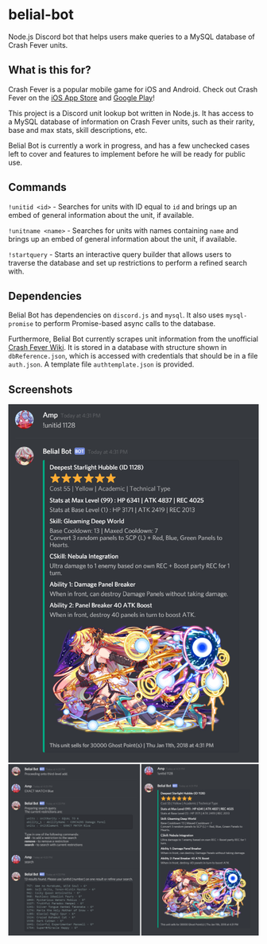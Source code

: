 # belial-bot
Node.js Discord bot that helps users make queries to a MySQL database of Crash Fever units. 

## What is this for?
Crash Fever is a popular mobile game for iOS and Android. Check out Crash Fever on the [iOS App Store](https://itunes.apple.com/ca/app/crash-fever/id1146722894) and [Google Play](https://play.google.com/store/apps/details?id=com.wonderplanet.CrashFever)!

This project is a Discord unit lookup bot written in Node.js. It has access to a MySQL database of information on Crash Fever units, such as their rarity, base and max stats, skill descriptions, etc.

Belial Bot is currently a work in progress, and has a few unchecked cases left to cover and features to implement before he will be ready for public use.

## Commands
`!unitid <id>` - Searches for units with ID equal to `id` and brings up an embed of general information about the unit, if available.

`!unitname <name>` - Searches for units with names containing `name` and brings up an embed of general information about the unit, if available.

`!startquery` - Starts an interactive query builder that allows users to traverse the database and set up restrictions to perform a refined search with.

## Dependencies
Belial Bot has dependencies on `discord.js` and `mysql`. It also uses `mysql-promise` to perform Promise-based async calls to the database.

Furthermore, Belial Bot currently scrapes unit information from the unofficial [Crash Fever Wiki](https://cf-wiki.info/). It is stored in a database with structure shown in `dbReference.json`, which is accessed with credentials that should be in a file `auth.json`. A template file `authtemplate.json` is provided.

## Screenshots
![unitname command](screenshots/unitid.png)
![unitid and startquery commands](screenshots/12.png)